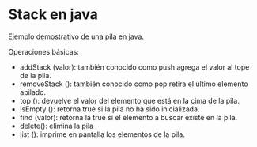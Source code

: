 # Stack en java

Ejemplo demostrativo de una pila en java.

Operaciones básicas:
- addStack (valor): también conocido como push agrega el valor al tope de la pila.
- removeStack (): también conocido como pop retira el último elemento apilado. 
- top (): devuelve el valor del elemento que está en la cima de la pila.
- isEmpty (): retorna true si la pila no ha sido inicializada.
- find (valor): retorna la true si el elemento a buscar existe en la pila.
- delete(): elimina la pila
- list (): imprime en pantalla los elementos de la pila.
